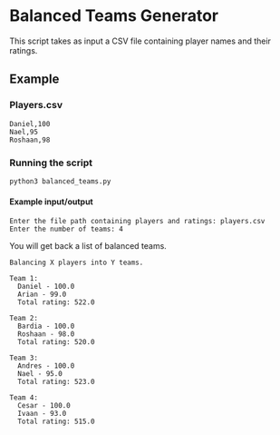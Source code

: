 # Balanced Teams Generator

This script takes as input a CSV file containing player names and their ratings.

## Example

### **Players.csv**
```
Daniel,100
Nael,95
Roshaan,98
```

### **Running the script**
```sh
python3 balanced_teams.py
```

#### **Example input/output**
```
Enter the file path containing players and ratings: players.csv
Enter the number of teams: 4
```

You will get back a list of balanced teams.

```
Balancing X players into Y teams.

Team 1:
  Daniel - 100.0
  Arian - 99.0
  Total rating: 522.0

Team 2:
  Bardia - 100.0
  Roshaan - 98.0
  Total rating: 520.0

Team 3:
  Andres - 100.0
  Nael - 95.0
  Total rating: 523.0

Team 4:
  Cesar - 100.0
  Ivaan - 93.0
  Total rating: 515.0
```
